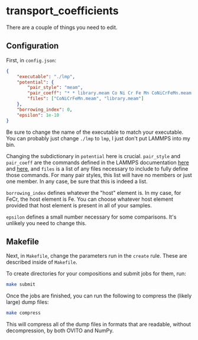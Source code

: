 # transport_coefficients

There are a couple of things you need to edit.

## Configuration

First, in `config.json`:

```json
{
    "executable": "./lmp",
    "potential": {
        "pair_style": "meam",
        "pair_coeff": "* * library.meam Co Ni Cr Fe Mn CoNiCrFeMn.meam Fe Cr",
        "files": ["CoNiCrFeMn.meam", "library.meam"]
    },
    "borrowing_index": 0,
    "epsilon": 1e-10
}
```

Be sure to change the name of the executable to match your executable. You can probably just change `./lmp` to `lmp`, I just don't put LAMMPS into my bin.

Changing the subdictionary in `potential` here is crucial. `pair_style` and `pair_coeff` are the commands defined in the LAMMPS documentation [here](https://docs.lammps.org/pair_style.html) and [here](https://docs.lammps.org/pair_coeff.html), and `files` is a list of any files necessary to include to fully define those commands. For many pair styles, this list will have no members or just one member. In any case, be sure that this is indeed a list.

`borrowing_index` defines whatever the "host" element is. In my case, for FeCr, the host element is Fe. You can choose whatever host element provided that host element is present in all of your samples.

`epsilon` defines a small number necessary for some comparisons. It's unlikely you need to change this.

## Makefile

Next, in `Makefile`, change the parameters run in the `create` rule. These are described inside of `Makefile`.

To create directories for your compositions and submit jobs for them, run:

```sh
make submit
```

Once the jobs are finished, you can run the following to compress the (likely large) dump files:

```sh
make compress
```

This will compress all of the dump files in formats that are readable, without decompression, by both OVITO and NumPy.